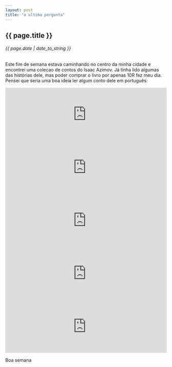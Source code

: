 ```yaml
---
layout: post
title: "a ultima pergunta"
---
```


## {{ page.title }}
###### {{ page.date | date_to_string }}

Este fim de semana estava caminhando no centro da minha cidade e encontrei uma colecao de contos do Isaac Azimov. Já tinha lido algumas das histórias dele, mas poder comprar o livro por apenas 10R fez meu dia. Pensei que seria uma boa ideia ler algum conto dele em português:

<iframe width="100%" height="166" scrolling="no" frameborder="no" src="https://w.soundcloud.com/player/?url=http%3A%2F%2Fapi.soundcloud.com%2Ftracks%2F63470080"> </iframe>

<iframe width="100%" height="166" scrolling="no" frameborder="no" src="https://w.soundcloud.com/player/?url=http%3A%2F%2Fapi.soundcloud.com%2Ftracks%2F63470796"> </iframe>

<iframe width="100%" height="166" scrolling="no" frameborder="no" src="https://w.soundcloud.com/player/?url=http%3A%2F%2Fapi.soundcloud.com%2Ftracks%2F63472120"> </iframe>

<iframe width="100%" height="166" scrolling="no" frameborder="no" src="https://w.soundcloud.com/player/?url=http%3A%2F%2Fapi.soundcloud.com%2Ftracks%2F63472262"> </iframe>

<iframe width="100%" height="166" scrolling="no" frameborder="no" src="https://w.soundcloud.com/player/?url=http%3A%2F%2Fapi.soundcloud.com%2Ftracks%2F63472434"> </iframe>

Boa semana
